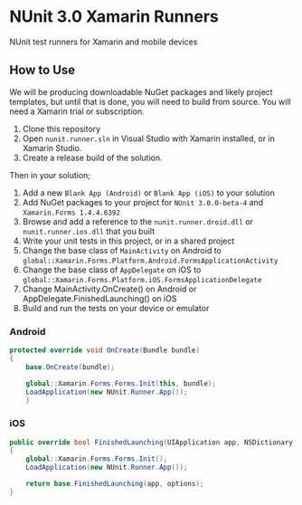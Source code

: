 # NUnit 3.0 Xamarin Runners

NUnit test runners for Xamarin and mobile devices

## How to Use ##

We will be producing downloadable NuGet packages and likely project templates, but until that is done,
you will need to build from source. You will need a Xamarin trial or subscription.

1. Clone this repository
2. Open `nunit.runner.sln` in Visual Studio with Xamarin installed, or in Xamarin Studio.
3. Create a release build of the solution.

Then in your solution;

1. Add a new `Blank App (Android)` or `Blank App (iOS)` to your solution
2. Add NuGet packages to your project for `NUnit 3.0.0-beta-4` and `Xamarin.Forms 1.4.4.6392`
3. Browse and add a reference to the `nunit.runner.droid.dll` or `nunit.runner.ios.dll` that you built
4. Write your unit tests in this project, or in a shared project
5. Change the base class of `MainActivity` on Android to `global::Xamarin.Forms.Platform.Android.FormsApplicationActivity`
6. Change the base class of `AppDelegate` on iOS to `global::Xamarin.Forms.Platform.iOS.FormsApplicationDelegate`
7. Change MainActivity.OnCreate() on Android or AppDelegate.FinishedLaunching() on iOS
8. Build and run the tests on your device or emulator

### Android ###

```C#
protected override void OnCreate(Bundle bundle)
{
    base.OnCreate(bundle);

    global::Xamarin.Forms.Forms.Init(this, bundle);
    LoadApplication(new NUnit.Runner.App());
    }
```
### iOS ###

```C#
public override bool FinishedLaunching(UIApplication app, NSDictionary options)
{
    global::Xamarin.Forms.Forms.Init();
    LoadApplication(new NUnit.Runner.App());

    return base.FinishedLaunching(app, options);
}
```

